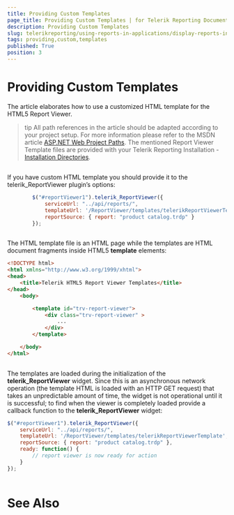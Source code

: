 ```yaml
---
title: Providing Custom Templates
page_title: Providing Custom Templates | for Telerik Reporting Documentation
description: Providing Custom Templates
slug: telerikreporting/using-reports-in-applications/display-reports-in-applications/web-application/html5-report-viewer/customizing/styling-and-appearance/providing-custom-templates
tags: providing,custom,templates
published: True
position: 3
---
```


# Providing Custom Templates



The article elaborates how to use a customized HTML template for the HTML5 Report Viewer.

>tip All path references in the article should be adapted according          to your project setup. For more information please refer to the MSDN article          [ASP.NET Web Project Paths](http://msdn.microsoft.com/en-us/library/ms178116.aspx).        The mentioned Report Viewer Template files are provided with your Telerik Reporting Installation -          [Installation Directories](6E821131-83F3-45A4-BB6E-1530223D1E38#directories-and-asemblies).        


## 

If you have custom HTML template you should provide it to the telerik_ReportViewer plugin’s options:

	
````js
        $("#reportViewer1").telerik_ReportViewer({
            serviceUrl: "../api/reports/",
            templateUrl: '/ReportViewer/templates/telerikReportViewerTemplate.html',
            reportSource: { report: "product catalog.trdp" }
        });
          
````



The HTML template file is an HTML page while the templates are HTML document fragments inside HTML5 __template__ elements:
        

	
````HTML
<!DOCTYPE html>
<html xmlns="http://www.w3.org/1999/xhtml">
<head>
    <title>Telerik HTML5 Report Viewer Templates</title>
</head>
    <body>

        <template id="trv-report-viewer">
            <div class="trv-report-viewer" >
		        ...
            </div>
        </template>

    </body>
</html>
          
````



The templates are loaded during the initialization of the __telerik_ReportViewer__ widget. Since this is an asynchronous network operation
          (the template HTML is loaded with an HTTP GET request) that takes an unpredictable amount of time, the widget is not operational until it is successful;
          to find when the viewer is completely loaded provide a callback function to the __telerik_ReportViewer__ widget:
        

	
````js
$("#reportViewer1").telerik_ReportViewer({
	serviceUrl: "../api/reports/",
	templateUrl: '/ReportViewer/templates/telerikReportViewerTemplate',
	reportSource: { report: "product catalog.trdp" },
	ready: function() {
		// report viewer is now ready for action
	}
});
          
````



# See Also

